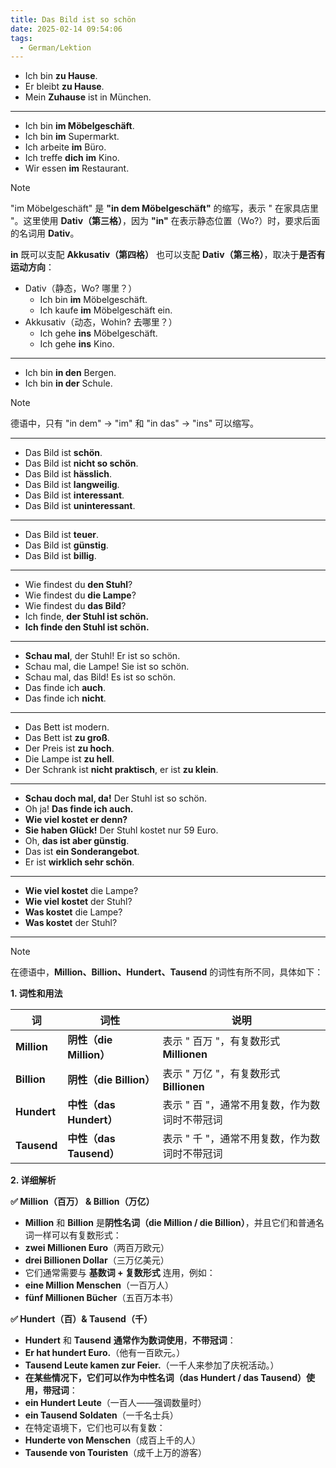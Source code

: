 ```yaml
---
title: Das Bild ist so schön
date: 2025-02-14 09:54:06
tags:
  - German/Lektion
---
```

- Ich bin **zu Hause**.
- Er bleibt **zu Hause**.
- Mein **Zuhause** ist in München.

---
- Ich bin **im Möbelgeschäft**.
- Ich bin **im** Supermarkt.
- Ich arbeite **im** Büro.
- Ich treffe **dich** **im** Kino.
- Wir essen **im** Restaurant.

> [!NOTE]
>
> "im Möbelgeschäft" 是 **"in dem Möbelgeschäft"** 的缩写，表示 " 在家具店里 "。这里使用 **Dativ（第三格）**，因为 **"in"** 在表示静态位置（Wo?）时，要求后面的名词用 **Dativ**。
>
> **in** 既可以支配 **Akkusativ（第四格）** 也可以支配 **Dativ（第三格）**，取决于**是否有运动方向**：
>   - Dativ（静态，Wo? 哪里？）
> 	  - Ich bin **im** Möbelgeschäft.
> 	  - Ich kaufe **im** Möbelgeschäft ein.
>   - Akkusativ（动态，Wohin? 去哪里？）
> 	  - Ich gehe **ins** Möbelgeschäft.
> 	  - Ich gehe **ins** Kino.

---
- Ich bin **in den** Bergen.
- Ich bin **in der** Schule.

> [!NOTE]
>
> 德语中，只有 "in dem" → "im" 和 "in das" → "ins" 可以缩写。

---
- Das Bild ist **schön**.
- Das Bild ist **nicht so schön**.
- Das Bild ist **hässlich**.
- Das Bild ist **langweilig**.
- Das Bild ist **interessant**.
- Das Bild ist **uninteressant**.
---
- Das Bild ist **teuer**.
- Das Bild ist **günstig**.
- Das Bild ist **billig**.
---
- Wie findest du **den Stuhl**?
- Wie findest du **die Lampe**?
- Wie findest du **das Bild**?
- Ich finde, **der Stuhl ist schön.**
- **Ich finde den Stuhl ist schön.**
---
- **Schau mal**, der Stuhl! Er ist so schön.
- Schau mal, die Lampe! Sie ist so schön.
- Schau mal, das Bild! Es ist so schön.
- Das finde ich **auch**.
- Das finde ich **nicht**.
---
- Das Bett ist modern.
- Das Bett ist **zu groß**.
- Der Preis ist **zu hoch**.
- Die Lampe ist **zu hell**.
- Der Schrank ist **nicht praktisch**, er ist **zu klein**.
---
- **Schau doch mal, da!** Der Stuhl ist so schön.
- Oh ja! **Das finde ich auch.**
- **Wie viel kostet er denn?**
- **Sie haben Glück!** Der Stuhl kostet nur 59 Euro.
- Oh, **das ist aber günstig**.
- Das ist **ein Sonderangebot**.
- Er ist **wirklich sehr schön**.
---
- **Wie viel kostet** die Lampe?
- **Wie viel kostet** der Stuhl?
- **Was kostet** die Lampe?
- **Was kostet** der Stuhl?
---

> [!NOTE]  
> 在德语中，**Million、Billion、Hundert、Tausend** 的词性有所不同，具体如下：
>
> **1. 词性和用法**
>
> |**词**|**词性**|**说明**|
> |---|---|---|
> |**Million**|**阴性（die Million）**|表示 " 百万 "，有复数形式 **Millionen**|
> |**Billion**|**阴性（die Billion）**|表示 " 万亿 "，有复数形式 **Billionen**|
> |**Hundert**|**中性（das Hundert）**|表示 " 百 "，通常不用复数，作为数词时不带冠词|
> |**Tausend**|**中性（das Tausend）**|表示 " 千 "，通常不用复数，作为数词时不带冠词|
>
> **2. 详细解析**
>
> **✅ Million（百万） & Billion（万亿）**
>
> - **Million** 和 **Billion** 是**阴性名词（die Million / die Billion）**，并且它们和普通名词一样可以有复数形式：
> - **zwei Millionen Euro**（两百万欧元）
> - **drei Billionen Dollar**（三万亿美元）
> - 它们通常需要与 **基数词 + 复数形式** 连用，例如：
> - **eine Million Menschen**（一百万人）
> - **fünf Millionen Bücher**（五百万本书）
>
> **✅ Hundert（百）& Tausend（千）**
>
> - **Hundert** 和 **Tausend** **通常作为数词使用**，**不带冠词**：
> - **Er hat hundert Euro.**（他有一百欧元。）
> - **Tausend Leute kamen zur Feier.**（一千人来参加了庆祝活动。）
> - **在某些情况下，它们可以作为中性名词（das Hundert / das Tausend）使用，带冠词**：
> - **ein Hundert Leute**（一百人——强调数量时）
> - **ein Tausend Soldaten**（一千名士兵）
> - 在特定语境下，它们也可以有复数：
> - **Hunderte von Menschen**（成百上千的人）
> - **Tausende von Touristen**（成千上万的游客）
